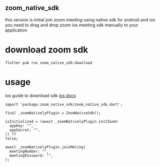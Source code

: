 ## zoom_native_sdk
this version is initial join zoom meeting using native sdk for android and ios
you need to drag and drop zoom ios meeting sdk manually to your application
# download zoom sdk
```
flutter pub run zoom_native_sdk:download
```
# usage
ios guide to download sdk
[ios docs](https://marketplace.zoom.us/docs/sdk/native-sdks/iOS/getting-started/install-sdk/)

```
import 'package:zoom_native_sdk/zoom_native_sdk.dart';
```

```
final _zoomNativelyPlugin = ZoomNativeSdk();
```

```
isInitialized = (await _zoomNativelyPlugin.initZoom(
  appKey: "",
  appSecret: "",
)) ??
false;
```

```
await _zoomNativelyPlugin.joinMeting(
  meetingNumber: "",
  meetingPassword: "",
);
```